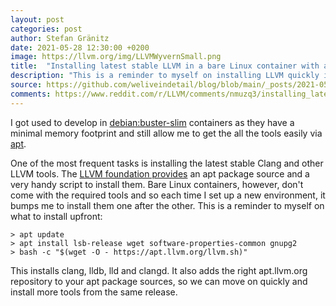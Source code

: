 ```yaml
---
layout: post
categories: post
author: Stefan Gränitz
date: 2021-05-28 12:30:00 +0200
image: https://llvm.org/img/LLVMWyvernSmall.png
title:  "Installing latest stable LLVM in a bare Linux container with apt"
description: "This is a reminder to myself on installing LLVM quickly in a fresh debian:buster-slim container"
source: https://github.com/weliveindetail/blog/blob/main/_posts/2021-05-28-debian-llvm-quick-install.md
comments: https://www.reddit.com/r/LLVM/comments/nmuzq3/installing_latest_stable_llvm_in_a_bare_linux/
---
```


I got used to develop in [debian:buster-slim](https://hub.docker.com/_/debian) containers as they have a minimal memory footprint and still allow me to get the all the tools easily via [apt](https://wiki.debian.org/Apt).

One of the most frequent tasks is installing the latest stable Clang and other LLVM tools. The [LLVM foundation provides](https://apt.llvm.org/) an apt package source and a very handy script to install them. Bare Linux containers, however, don't come with the required tools and so each time I set up a new environment, it bumps me to install them one after the other. This is a reminder to myself on what to install upfront:

```
> apt update
> apt install lsb-release wget software-properties-common gnupg2
> bash -c "$(wget -O - https://apt.llvm.org/llvm.sh)"
```

This installs clang, lldb, lld and clangd. It also adds the right apt.llvm.org repository to your apt package sources, so we can move on quickly and install more tools from the same release.

